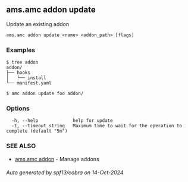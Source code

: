 ## ams.amc addon update

Update an existing addon

```
ams.amc addon update <name> <addon_path> [flags]
```

### Examples

```
$ tree addon
addon/
├── hooks
│   └── install
└── manifest.yaml

$ amc addon update foo addon/

```

### Options

```
  -h, --help             help for update
  -t, --timeout string   Maximum time to wait for the operation to complete (default "5m")
```

### SEE ALSO

* [ams.amc addon](ams.amc_addon.md)	 - Manage addons

###### Auto generated by spf13/cobra on 14-Oct-2024

